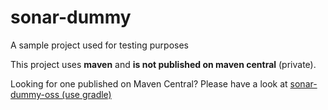# sonar-dummy

A sample project used for testing purposes

This project uses **maven** and **is not published on maven central** (private).

Looking for one published on Maven Central? Please have a look at [sonar-dummy-oss (use gradle)](https://github.com/SonarSource/sonar-dummy-oss)
